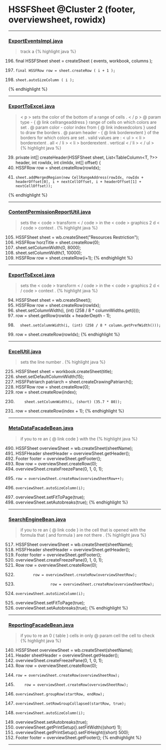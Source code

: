 # HSSFSheet @Cluster 2 (footer, overviewsheet, rowidx)

***

### [ExportEventsImpl.java](https://searchcode.com/codesearch/view/122444114/)
> track a 
{% highlight java %}
196. final HSSFSheet sheet = createSheet ( events, workbook, columns );
203.     final HSSFRow row = sheet.createRow ( i + 1 );
225.     sheet.autoSizeColumn ( i );
{% endhighlight %}

***

### [ExportToExcel.java](https://searchcode.com/codesearch/view/46011490/)
> < p > sets the color of the bottom of a range of cells . < / p > @ param type - { @ link cellrangeaddress } range of cells on which colors are set . @ param color - color index from { @ link indexedcolors } used to draw the borders . @ param header - { @ link borderextent } of the borders for which colors are set . valid values are : < ul > < li > borderextent . all < / li > < li > borderextent . vertical < / li > < / ul > 
{% highlight java %}
39. private int[] createHeader(HSSFSheet sheet, List<TableColumn<T, ?>> header, int rowIdx, int clmIdx, int[] offset) {
40.   HSSFRow row = sheet.createRow(rowIdx);
61.     sheet.addMergedRegion(new CellRangeAddress(rowIdx, rowIdx + headerOffset[0], i + nextCellOffset, i + headerOffset[1] + nextCellOffset));
{% endhighlight %}

***

### [ContentPermissionReportUtil.java](https://searchcode.com/codesearch/view/43507489/)
> sets the < code > transform < / code > in the < code > graphics 2 d < / code > context . 
{% highlight java %}
105. HSSFSheet sheet = wb.createSheet("Resources Restriction");
123. HSSFRow horzTitle = sheet.createRow(0);
131. sheet.setColumnWidth(0, 8000);
132. sheet.setColumnWidth(1, 10000);
141.   HSSFRow row = sheet.createRow(i+1);
{% endhighlight %}

***

### [ExportToExcel.java](https://searchcode.com/codesearch/view/46011490/)
> sets the < code > transform < / code > in the < code > graphics 2 d < / code > context . 
{% highlight java %}
94. HSSFSheet sheet = wb.createSheet();
96. HSSFRow row = sheet.createRow(rowIdx);
100.   sheet.setColumnWidth(i, (int) (258 / 8 * columnWidths.get(i)));
113.   row = sheet.getRow(rowIdx + headerDepth - 1);
117.       sheet.setColumnWidth(i, (int) (258 / 8 * column.getPrefWidth()));
131.   row = sheet.createRow(rowIdx);
{% endhighlight %}

***

### [ExcelUtil.java](https://searchcode.com/codesearch/view/73315299/)
> sets the line number . 
{% highlight java %}
225. HSSFSheet sheet = workbook.createSheet(title);
227. sheet.setDefaultColumnWidth(15);
265. HSSFPatriarch patriarch = sheet.createDrawingPatriarch();
274. HSSFRow row = sheet.createRow(0);
287.   row = sheet.createRow(index);
322.         sheet.setColumnWidth(i, (short) (35.7 * 80));
365.   row = sheet.createRow(index + 1);
{% endhighlight %}

***

### [MetaDataFacadeBean.java](https://searchcode.com/codesearch/view/39694405/)
> if you to re an { @ link code } with the 
{% highlight java %}
490. HSSFSheet overviewSheet = wb.createSheet(sheetName);
493. HSSFHeader sheetHeader = overviewSheet.getHeader();
498. Footer footer = overviewSheet.getFooter();
506. Row row = overviewSheet.createRow(0);
515. overviewSheet.createFreezePane(0, 1, 0, 1);
525.     row = overviewSheet.createRow(overviewSheetRow++);
533.     overviewSheet.autoSizeColumn(i);
537. overviewSheet.setFitToPage(true);
538. overviewSheet.setAutobreaks(true);
{% endhighlight %}

***

### [SearchEngineBean.java](https://searchcode.com/codesearch/view/39694394/)
> if you to re an { @ link code } in the cell that is opened with the formula that ( and formula ) are not there . 
{% highlight java %}
517. HSSFSheet overviewSheet = wb.createSheet(sheetName);
520. HSSFHeader sheetHeader = overviewSheet.getHeader();
525. Footer footer = overviewSheet.getFooter();
534. overviewSheet.createFreezePane(0, 1, 0, 1);
536. Row row = overviewSheet.createRow(0);
555.             row = overviewSheet.createRow(overviewSheetRow);
570.                     row = overviewSheet.createRow(overviewSheetRow);
599.     overviewSheet.autoSizeColumn(i);
603. overviewSheet.setFitToPage(true);
604. overviewSheet.setAutobreaks(true);
{% endhighlight %}

***

### [ReportingFacadeBean.java](https://searchcode.com/codesearch/view/39694396/)
> if you to re an 0 ( table ) cells in only @ param cell the cell to check 
{% highlight java %}
140. HSSFSheet overviewSheet = wb.createSheet(sheetName);
141. Header sheetHeader = overviewSheet.getHeader();
146. overviewSheet.createFreezePane(0, 1, 0, 1);
148. Row row = overviewSheet.createRow(0);
169.     row = overviewSheet.createRow(overviewSheetRow);
192.         row = overviewSheet.createRow(overviewSheetRow);
225.     overviewSheet.groupRow(startRow, endRow);
226.     overviewSheet.setRowGroupCollapsed(startRow, true);
231.     overviewSheet.autoSizeColumn(i);
237. overviewSheet.setAutobreaks(true);
238. overviewSheet.getPrintSetup().setFitWidth((short) 1);
239. overviewSheet.getPrintSetup().setFitHeight((short) 500);
241. Footer footer = overviewSheet.getFooter();
{% endhighlight %}

***


